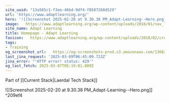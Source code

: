 ```yaml
---
site_uuid: "13a565c1-f3ee-46bd-9df4-f8587268d529"
url: 'https://www.adaptlearning.org/'
hero: '![[Screenshot 2025-02-20 at 9.30.38 PM_Adapt-Learning--Hero.png]]'
image:   https://www.adaptlearning.org/wp-content/uploads/2016/01/nav_logo_white-alt-2-1.png
site_name: Adapt Learning
title: Homepage - Adapt Learning
favicon:   https://www.adaptlearning.org/wp-content/uploads/2018/02/cropped-nav_logo_gold-192x192.png
tags:
- Training
og_screenshot_url:   https://og-screenshots-prod.s3.amazonaws.com/1366x768/80/false/bc91c6c55e052a60cc203e20b9beb805f04d86c4ad49dedf9138d50e3cbe06ea.jpeg
last_jina_request: '2025-03-09T06:45:09.723Z'
jina_error: "'HTTP error! status: 429'"
og_last_fetch: 2025-03-07T05:19:01.809Z
---
```

Part of [[Current Stack|Laerdal Tech Stack]]

<span query="get(hero)"></span>![[Screenshot 2025-02-20 at 9.30.38 PM_Adapt-Learning--Hero.png]]<span type="end"></span> ^209ef4
